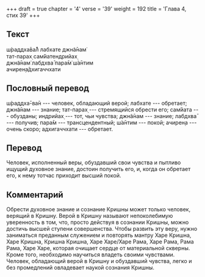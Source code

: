 +++
draft = true
chapter = '4'
verse = '39'
weight = 192
title = 'Глава 4, стих 39'
+++
## Текст

ш́раддха̄ва̄л̐ лабхате джн̃а̄нам̇  
тат-парах̣ сам̇йатендрийах̣  
джн̃а̄нам̇ лабдхва̄ пара̄м̇ ш́а̄нтим  
ачирен̣а̄дхигаччхати

## Пословный перевод

ш́раддха̄-ва̄н --- человек, обладающий верой; лабхате --- обретает; джн̃а̄нам
--- знание; тат-парах̣ --- стремящийся обрести его; сам̇йата --- обузданы;
индрийах̣ --- тот, чьи чувства; джн̃а̄нам --- знание; лабдхва̄ --- получив;
пара̄м --- трансцендентный; ш́а̄нтим --- покой; ачирен̣а --- очень скоро;
адхигаччхати --- обретает.

## Перевод

Человек, исполненный веры, обуздавший свои чувства и пытливо ищущий
духовное знание, достоин получить его, и, когда он обретает его, к нему
тотчас приходит высший покой.

## Комментарий

Обрести духовное знание и сознание Кришны может только человек, верящий
в Кришну. Верой в Кришну называют непоколебимую уверенность в том, что,
просто действуя в сознании Кришны, можно достичь высшей ступени
совершенства. Чтобы развить эту веру, нужно заниматься преданным
служением и повторять мантру Харе Кришна, Харе Кришна, Кришна Кришна,
Харе Харе/Харе Рама, Харе Рама, Рама Рама, Харе Харе, которая очищает
сердце от материальной скверны. Кроме того, необходимо научиться владеть
своими чувствами. Человек, обладающий верой в Кришну и обуздавший
чувства, легко и без промедлений овладевает наукой сознания Кришны.
